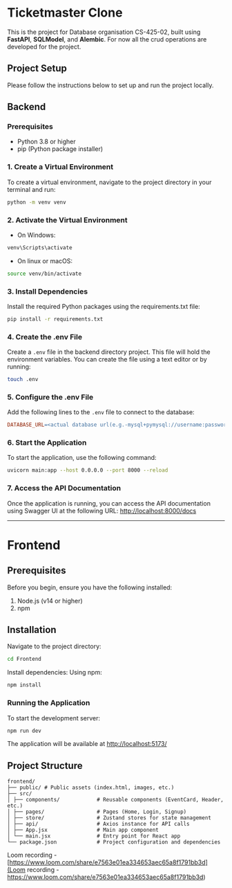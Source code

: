 # Ticketmaster Clone

This is the project for Database organisation CS-425-02, built using **FastAPI**, **SQLModel**, and **Alembic**. For now all the crud operations are developed for the project.

## Project Setup

Please follow the instructions below to set up and run the project locally.

## Backend

### Prerequisites

- Python 3.8 or higher
- pip (Python package installer)

### 1. Create a Virtual Environment

To create a virtual environment, navigate to the project directory in your terminal and run:

```bash
python -m venv venv
```

### 2. Activate the Virtual Environment

- On Windows:

```bash
venv\Scripts\activate
```

- On linux or macOS:

```bash
source venv/bin/activate
```

### 3. Install Dependencies

Install the required Python packages using the requirements.txt file:

```bash
pip install -r requirements.txt
```

### 4. Create the .env File

Create a <code>.env</code> file in the backend directory project. This file will hold the environment variables. You can create the file using a text editor or by running:

```bash
touch .env
```

### 5. Configure the .env File

Add the following lines to the <code>.env</code> file to connect to the database:

```makefile
DATABASE_URL=<actual database url(e.g.-mysql+pymysql://username:password@host:port/database)>
```

### 6. Start the Application

To start the application, use the following command:

```bash
uvicorn main:app --host 0.0.0.0 --port 8000 --reload
```

### 7. Access the API Documentation

Once the application is running, you can access the API documentation using Swagger UI at the following URL: [http://localhost:8000/docs](http://localhost:8000/docs)

---

# Frontend

## Prerequisites

Before you begin, ensure you have the following installed:

1. Node.js (v14 or higher)
2. npm

## Installation

Navigate to the project directory:

```bash
cd Frontend
```

Install dependencies:
Using npm:

```bash
npm install
```

### Running the Application

To start the development server:

```bash
npm run dev
```

The application will be available at [http://localhost:5173/](http://localhost:5173/)

## Project Structure

```text
frontend/
├── public/ # Public assets (index.html, images, etc.)
├── src/
│ ├── components/            # Reusable components (EventCard, Header, etc.)
│ ├── pages/                 # Pages (Home, Login, Signup)
│ ├── store/                 # Zustand stores for state management
│ ├── api/                   # Axios instance for API calls
│ ├── App.jsx                # Main app component
│ └── main.jsx               # Entry point for React app
└── package.json             # Project configuration and dependencies
```

Loom recording - [https://www.loom.com/share/e7563e01ea334653aec65a8f1791bb3d](Loom recording - https://www.loom.com/share/e7563e01ea334653aec65a8f1791bb3d)
